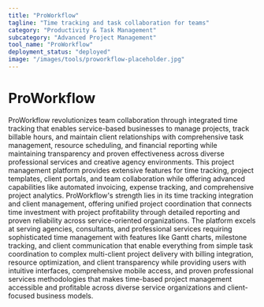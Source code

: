 ```yaml
---
title: "ProWorkflow"
tagline: "Time tracking and task collaboration for teams"
category: "Productivity & Task Management"
subcategory: "Advanced Project Management"
tool_name: "ProWorkflow"
deployment_status: "deployed"
image: "/images/tools/proworkflow-placeholder.jpg"
---
```


# ProWorkflow

ProWorkflow revolutionizes team collaboration through integrated time tracking that enables service-based businesses to manage projects, track billable hours, and maintain client relationships with comprehensive task management, resource scheduling, and financial reporting while maintaining transparency and proven effectiveness across diverse professional services and creative agency environments. This project management platform provides extensive features for time tracking, project templates, client portals, and team collaboration while offering advanced capabilities like automated invoicing, expense tracking, and comprehensive project analytics. ProWorkflow's strength lies in its time tracking integration and client management, offering unified project coordination that connects time investment with project profitability through detailed reporting and proven reliability across service-oriented organizations. The platform excels at serving agencies, consultants, and professional services requiring sophisticated time management with features like Gantt charts, milestone tracking, and client communication that enable everything from simple task coordination to complex multi-client project delivery with billing integration, resource optimization, and client transparency while providing users with intuitive interfaces, comprehensive mobile access, and proven professional services methodologies that makes time-based project management accessible and profitable across diverse service organizations and client-focused business models.